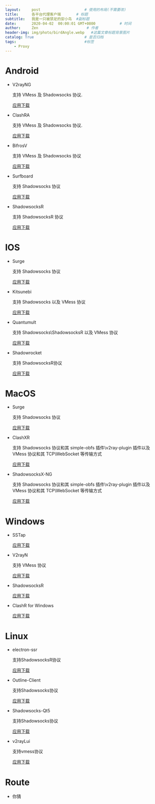 ```yaml
---
layout:     post                    # 使用的布局(不需要改)
title:      各平台代理客户端       # 标题
subtitle:   我是一只被禁足的安小鸟  #副标题
date:       2020-04-02  00:00:01 GMT+0800           # 时间
author:     Zen                      # 作者
header-img: img/photo/birdAngle.webp   #这篇文章标题背景图片
catalog: True                       # 是否归档
tags:                               #标签
    - Proxy
---
```


# Android

+ V2rayNG

  支持 VMess 及 Shadowsocks 协议.

  [应用下载](https://github.com/zhangyiming748/aboutProxy/raw/master/Android/V2rayNG.apk)

+ ClashRA

  支持 VMess 及 Shadowsocks 协议.

  [应用下载](https://github.com/zhangyiming748/aboutProxy/raw/master/Android/ClashRA.apk)

+ BifrosV

  支持 VMess 及 Shadowsocks 协议

  [应用下载](https://github.com/zhangyiming748/aboutProxy/raw/master/Android/BifrostV.apk)

+ Surfboard

  支持 Shadowsocks 协议

  [应用下载](https://github.com/zhangyiming748/aboutProxy/raw/master/Android/HockeyAPP.apk)

+ ShadowsocksR

  支持 ShadowsocksR 协议

  [应用下载](https://github.com/zhangyiming748/aboutProxy/raw/master/Android/ShadowsocksR.apk)

# IOS

+ Surge

  支持 Shadowsocks 协议

  [应用下载](https://itunes.apple.com/us/app/surge-3/id1442620678?ls=1&mt=8)

+ Kitsunebi

  支持 Shadowsocks 以及 VMess 协议

  [应用下载](https://itunes.apple.com/us/app/kitsunebi-proxy-utility/id1446584073?ls=1&mt=8)

+ Quantumult

  支持 Shadowsocks\ShadowsocksR 以及 VMess 协议

  [应用下载](https://itunes.apple.com/us/app/quantumult/id1252015438?ls=1&mt=8)

+ Shadowrocket

  支持 ShadowsocksR协议

  [应用下载](https://itunes.apple.com/us/app/shadowrocket/id932747118?mt=8)

# MacOS

+ Surge

  支持 Shadowsocks 协议

  [应用下载](https://github.com/zhangyiming748/aboutProxy/raw/master/MacOS/Surge-latest.zip)

+ ClashXR

  支持 Shadowsocks 协议和其 simple-obfs 插件\v2ray-plugin 插件以及 VMess 协议和其 TCP\WebSocket 等传输方式

  [应用下载](https://github.com/zhangyiming748/aboutProxy/raw/master/MacOS/macOS_ClashXR.dmg)

+ ShadowsocksX-NG

  支持 Shadowsocks 协议和其 simple-obfs 插件\v2ray-plugin 插件以及 VMess 协议和其 TCP\WebSocket 等传输方式

  [应用下载](https://github.com/zhangyiming748/aboutProxy/raw/master/MacOS/ShadowsocksX.dmg)

# Windows

+ SSTap

  [应用下载](https://github.com/zhangyiming748/aboutProxy/raw/master/Windows/SSTap-game.zip)

+ V2rayN

  支持 VMess 协议

  [应用下载](https://github.com/zhangyiming748/aboutProxy/raw/master/Windows/Win_V2ray.zip)

+ ShadowsocksR

  [应用下载](https://github.com/zhangyiming748/aboutProxy/raw/master/Windows/Win_SSR(R).zip)

+ ClashR for Windows

  [应用下载](https://github.com/zhangyiming748/aboutProxy/raw/master/Windows/ClashR_Win_SSR_V2ray.zip)

# Linux

+ electron-ssr

  支持ShadowsocksR协议

  [应用下载](https://github.com/zhangyiming748/aboutProxy/raw/master/Linux/electron-ssr.AppImage)

+ Outline-Client

  支持Shadowsocks协议

  [应用下载](https://github.com/zhangyiming748/aboutProxy/raw/master/Linux/Outline-Client.AppImage)

+ Shadowsocks-Qt5

  支持Shadowsocks协议

  [应用下载](https://github.com/zhangyiming748/aboutProxy/raw/master/Linux/Shadowsocks-Qt5.AppImage)

+ v2rayLui

  支持vmess协议

  [应用下载](https://github.com/zhangyiming748/aboutProxy/raw/master/Linux/v2rayLui.zip)

# Route

+ 你猜
